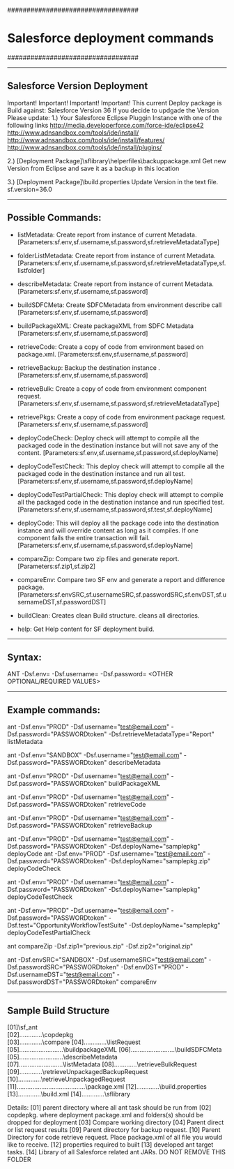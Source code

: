 ##################################
# Salesforce deployment commands
##################################

--------------------------------------------
Salesforce Version Deployment
----------------------------------------------
Important! Important! Important! Important! 
This current Deploy package is Build against:
Salesforce Version 36
If you decide to updgade the Version Please update:
1.) Your Salesforce Eclipse Pluggin Instance with one of the following links
http://media.developerforce.com/force-ide/eclipse42
http://www.adnsandbox.com/tools/ide/install/
http://www.adnsandbox.com/tools/ide/install/features/
http://www.adnsandbox.com/tools/ide/install/plugins/

2.) [Deployment Package]\sflibrary\helperfiles\backuppackage.xml
	Get new Version from Eclipse and save it as a backup in this location
	
3.) [Deployment Package]\build.properties
    Update Version in the text file.
	sf.version=36.0

----------------------
Possible Commands:
----------------------
- listMetadata: Create report from instance of current Metadata.
  [Parameters:sf.env,sf.username,sf.password,sf.retrieveMetadataType]
  
- folderListMetadata: Create report from instance of current Metadata.
  [Parameters:sf.env,sf.username,sf.password,sf.retrieveMetadataType,sf.listfolder]
      
- describeMetadata: Create report from instance of current Metadata.
  [Parameters:sf.env,sf.username,sf.password]

- buildSDFCMeta: Create SDFCMetadata from environment describe call
  [Parameters:sf.env,sf.username,sf.password]
 
- buildPackageXML: Create packageXML from SDFC Metadata
  [Parameters:sf.env,sf.username,sf.password]
 
- retrieveCode: Create a copy of code from environment based on package.xml.
  [Parameters:sf.env,sf.username,sf.password]
  
- retrieveBackup: Backup the destination instance .
  [Parameters:sf.env,sf.username,sf.password]
  
- retrieveBulk: Create a copy of code from environment component request.
  [Parameters:sf.env,sf.username,sf.password,sf.retrieveMetadataType]
  
- retrievePkgs: Create a copy of code from environment package request.
  [Parameters:sf.env,sf.username,sf.password]
  
- deployCodeCheck: Deploy check will attempt to compile all the packaged 
  code in the destination instance but will not save any of the content.
  [Parameters:sf.env,sf.username,sf.password,sf.deployName]
 
- deployCodeTestCheck:  This deploy check will attempt to compile all the 
  packaged code in the destination instance and run all test. 
  [Parameters:sf.env,sf.username,sf.password,sf.deployName]
  
- deployCodeTestPartialCheck: This deploy check will attempt to compile all 
  the packaged code in the destination instance and run specified test. 
  [Parameters:sf.env,sf.username,sf.password,sf.test,sf.deployName]
  
- deployCode: This will deploy all the package code into the destination instance 
  and will override content as long as it compiles. If one component fails the 
  entire transaction will fail.
  [Parameters:sf.env,sf.username,sf.password,sf.deployName]
  
- compareZip: Compare two zip files and generate report.
  [Parameters:sf.zip1,sf.zip2]
  
- compareEnv: Compare two SF env and generate a report and difference package.
  [Parameters:sf.envSRC,sf.usernameSRC,sf.passwordSRC,sf.envDST,sf.usernameDST,sf.passwordDST]

- buildClean: Creates clean Build structure. cleans all directories.
  
- help: Get Help content for SF deployment build.

----------------------
Syntax:
----------------------
ANT  -Dsf.env=<value> -Dsf.username=<value> -Dsf.password=<value>  <TARGET>  <OTHER OPTIONAL/REQUIRED VALUES>

----------------------
Example commands:
----------------------

ant -Dsf.env="PROD" -Dsf.username="test@email.com" -Dsf.password="PASSWORDtoken" -Dsf.retrieveMetadataType="Report" listMetadata

ant -Dsf.env="SANDBOX" -Dsf.username="test@email.com" -Dsf.password="PASSWORDtoken" describeMetadata

ant -Dsf.env="PROD" -Dsf.username="test@email.com" -Dsf.password="PASSWORDtoken" buildPackageXML

ant -Dsf.env="PROD" -Dsf.username="test@email.com" -Dsf.password="PASSWORDtoken" retrieveCode

ant -Dsf.env="PROD" -Dsf.username="test@email.com" -Dsf.password="PASSWORDtoken" retrieveBackup

ant -Dsf.env="PROD" -Dsf.username="test@email.com" -Dsf.password="PASSWORDtoken" -Dsf.deployName="samplepkg" deployCode
ant -Dsf.env="PROD" -Dsf.username="test@email.com" -Dsf.password="PASSWORDtoken" -Dsf.deployName="samplepkg.zip" deployCodeCheck

ant -Dsf.env="PROD" -Dsf.username="test@email.com" -Dsf.password="PASSWORDtoken" -Dsf.deployName="samplepkg" deployCodeTestCheck

ant -Dsf.env="PROD" -Dsf.username="test@email.com" -Dsf.password="PASSWORDtoken" -Dsf.test="OpportunityWorkflowTestSuite" -Dsf.deployName="samplepkg"  deployCodeTestPartialCheck

ant compareZip -Dsf.zip1="previous.zip" -Dsf.zip2="original.zip"

ant -Dsf.envSRC="SANDBOX" -Dsf.usernameSRC="test@email.com" -Dsf.passwordSRC="PASSWORDtoken" -Dsf.envDST="PROD" -Dsf.usernameDST="test@email.com" -Dsf.passwordDST="PASSWORDtoken" compareEnv
 

----------------------
Sample Build Structure
----------------------

[01]\sf_ant\
[02].............\copdepkg\
[03].............\compare
[04].............\listRequest\
[05].........................\buildpackageXML
[06].........................\buildSDFCMeta\
[05].........................\describeMetadata\
[07].........................\listMetadata
[08].............\retrieveBulkRequest\
[09].............\retrieveUnpackagedBackupRequest\
[10].............\retrieveUnpackagedRequest\
[11].......................................\package.xml
[12].............\build.properties
[13].............\build.xml
[14].............\sflibrary


Details:
[01] parent directory where all ant task should be run from
[02] copdepkg. where deployment package.xml and folders(s) should be dropped for deployment
[03] Compare working directory
[04] Parent direct or list request results
[09] Parent directory for backup request. 
[10] Parent Directory for code retrieve request. Place package.xml of all file you would like to receive.
[12] properties required to built
[13] developed ant target tasks.
[14] Library of all Salesforce related ant JARs. DO NOT REMOVE THIS FOLDER



